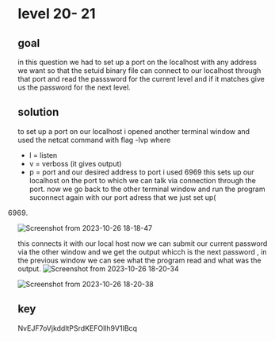 # level 20- 21
## goal
in this question we had to set up a port on the localhost with any address we want so that the setuid binary file can connect to our localhost through that port and read the passsword for the current level and if it matches give us the password for the next level.

## solution 
to set up a port on our localhost i opened another terminal window and used the netcat command with flag -lvp where
* l = listen
* v = verboss (it gives output)
* p = port
and our desired address to port i used 6969
this sets up our localhost on the port to which we can talk via connection through the port.
now we go back to the other terminal window and run the program suconnect again with our port adress that we just set up(
6969)
![Screenshot from 2023-10-26 18-18-47](https://github.com/adwait3/bandit/assets/148553626/f6d6e47e-6da9-40b2-b4a5-4f28ca5b4396)

  this connects it with our local host now we can submit our current password via the other window and we get the output whicch is the next password , in the previous window we can see what the program read and what was the output.
![Screenshot from 2023-10-26 18-20-34](https://github.com/adwait3/bandit/assets/148553626/5d0319ed-1d68-489c-a960-1e9d73f0340e)

![Screenshot from 2023-10-26 18-20-38](https://github.com/adwait3/bandit/assets/148553626/3156108c-88c1-4b41-8621-d32aa4476679)

## key
NvEJF7oVjkddltPSrdKEFOllh9V1IBcq
